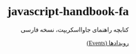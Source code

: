 <div dir="rtl" style="font-family: IRANSans, tahoma">

# javascript-handbook-fa

کتابچه راهنمای جاوااسکریپت، نسخه فارسی

[رویدادها (Events)](https://github.com/TrueMoein/javascript-handbook-fa/blob/master/Events.md)

</div>
